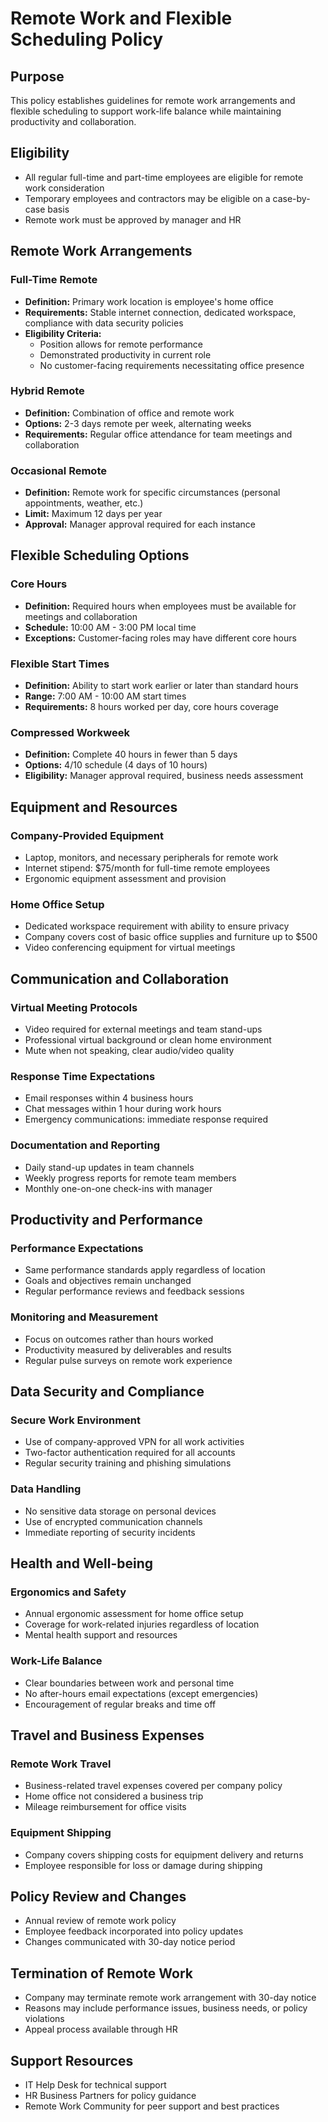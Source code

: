 # Remote Work and Flexible Scheduling Policy

## Purpose
This policy establishes guidelines for remote work arrangements and flexible scheduling to support work-life balance while maintaining productivity and collaboration.

## Eligibility
- All regular full-time and part-time employees are eligible for remote work consideration
- Temporary employees and contractors may be eligible on a case-by-case basis
- Remote work must be approved by manager and HR

## Remote Work Arrangements

### Full-Time Remote
- **Definition:** Primary work location is employee's home office
- **Requirements:** Stable internet connection, dedicated workspace, compliance with data security policies
- **Eligibility Criteria:**
  - Position allows for remote performance
  - Demonstrated productivity in current role
  - No customer-facing requirements necessitating office presence

### Hybrid Remote
- **Definition:** Combination of office and remote work
- **Options:** 2-3 days remote per week, alternating weeks
- **Requirements:** Regular office attendance for team meetings and collaboration

### Occasional Remote
- **Definition:** Remote work for specific circumstances (personal appointments, weather, etc.)
- **Limit:** Maximum 12 days per year
- **Approval:** Manager approval required for each instance

## Flexible Scheduling Options

### Core Hours
- **Definition:** Required hours when employees must be available for meetings and collaboration
- **Schedule:** 10:00 AM - 3:00 PM local time
- **Exceptions:** Customer-facing roles may have different core hours

### Flexible Start Times
- **Definition:** Ability to start work earlier or later than standard hours
- **Range:** 7:00 AM - 10:00 AM start times
- **Requirements:** 8 hours worked per day, core hours coverage

### Compressed Workweek
- **Definition:** Complete 40 hours in fewer than 5 days
- **Options:** 4/10 schedule (4 days of 10 hours)
- **Eligibility:** Manager approval required, business needs assessment

## Equipment and Resources

### Company-Provided Equipment
- Laptop, monitors, and necessary peripherals for remote work
- Internet stipend: $75/month for full-time remote employees
- Ergonomic equipment assessment and provision

### Home Office Setup
- Dedicated workspace requirement with ability to ensure privacy
- Company covers cost of basic office supplies and furniture up to $500
- Video conferencing equipment for virtual meetings

## Communication and Collaboration

### Virtual Meeting Protocols
- Video required for external meetings and team stand-ups
- Professional virtual background or clean home environment
- Mute when not speaking, clear audio/video quality

### Response Time Expectations
- Email responses within 4 business hours
- Chat messages within 1 hour during work hours
- Emergency communications: immediate response required

### Documentation and Reporting
- Daily stand-up updates in team channels
- Weekly progress reports for remote team members
- Monthly one-on-one check-ins with manager

## Productivity and Performance

### Performance Expectations
- Same performance standards apply regardless of location
- Goals and objectives remain unchanged
- Regular performance reviews and feedback sessions

### Monitoring and Measurement
- Focus on outcomes rather than hours worked
- Productivity measured by deliverables and results
- Regular pulse surveys on remote work experience

## Data Security and Compliance

### Secure Work Environment
- Use of company-approved VPN for all work activities
- Two-factor authentication required for all accounts
- Regular security training and phishing simulations

### Data Handling
- No sensitive data storage on personal devices
- Use of encrypted communication channels
- Immediate reporting of security incidents

## Health and Well-being

### Ergonomics and Safety
- Annual ergonomic assessment for home office setup
- Coverage for work-related injuries regardless of location
- Mental health support and resources

### Work-Life Balance
- Clear boundaries between work and personal time
- No after-hours email expectations (except emergencies)
- Encouragement of regular breaks and time off

## Travel and Business Expenses

### Remote Work Travel
- Business-related travel expenses covered per company policy
- Home office not considered a business trip
- Mileage reimbursement for office visits

### Equipment Shipping
- Company covers shipping costs for equipment delivery and returns
- Employee responsible for loss or damage during shipping

## Policy Review and Changes
- Annual review of remote work policy
- Employee feedback incorporated into policy updates
- Changes communicated with 30-day notice period

## Termination of Remote Work
- Company may terminate remote work arrangement with 30-day notice
- Reasons may include performance issues, business needs, or policy violations
- Appeal process available through HR

## Support Resources
- IT Help Desk for technical support
- HR Business Partners for policy guidance
- Remote Work Community for peer support and best practices